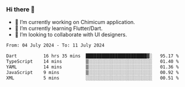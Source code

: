 ### Hi there 👋

<!--
**devcat37/devcat37** is a ✨ _special_ ✨ repository because its `README.md` (this file) appears on your GitHub profile.-->


- 🔭 I’m currently working on Chimicum application.
- 🌱 I’m currently learning Flutter/Dart.
- 👯 I’m looking to collaborate with UI designers.
<!-- - 🤔 I’m looking for help with ... -->

<!--START_SECTION:waka-->

```txt
From: 04 July 2024 - To: 11 July 2024

Dart          16 hrs 35 mins  ███████████████████████▓░   95.17 %
TypeScript    14 mins         ▒░░░░░░░░░░░░░░░░░░░░░░░░   01.40 %
YAML          14 mins         ▒░░░░░░░░░░░░░░░░░░░░░░░░   01.36 %
JavaScript    9 mins          ▒░░░░░░░░░░░░░░░░░░░░░░░░   00.92 %
XML           5 mins          ░░░░░░░░░░░░░░░░░░░░░░░░░   00.51 %
```

<!--END_SECTION:waka-->
